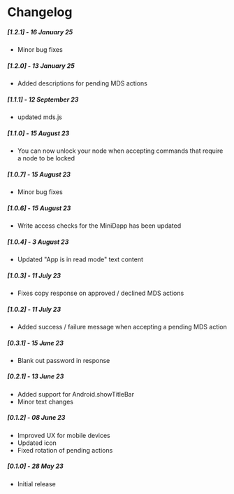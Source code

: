 # Changelog

##### [1.2.1] - 16 January 25

- Minor bug fixes

##### [1.2.0] - 13 January 25

- Added descriptions for pending MDS actions

##### [1.1.1] - 12 September 23

- updated mds.js

##### [1.1.0] - 15 August 23

- You can now unlock your node when accepting commands that require a node to be locked

##### [1.0.7] - 15 August 23

- Minor bug fixes

##### [1.0.6] - 15 August 23

- Write access checks for the MiniDapp has been updated

##### [1.0.4] - 3 August 23

- Updated "App is in read mode" text content

##### [1.0.3] - 11 July 23

- Fixes copy response on approved / declined MDS actions

##### [1.0.2] - 11 July 23

- Added success / failure message when accepting a pending MDS action

##### [0.3.1] - 15 June 23

- Blank out password in response

##### [0.2.1] - 13 June 23

- Added support for Android.showTitleBar
- Minor text changes

##### [0.1.2] - 08 June 23

- Improved UX for mobile devices
- Updated icon
- Fixed rotation of pending actions

##### [0.1.0] - 28 May 23

- Initial release
